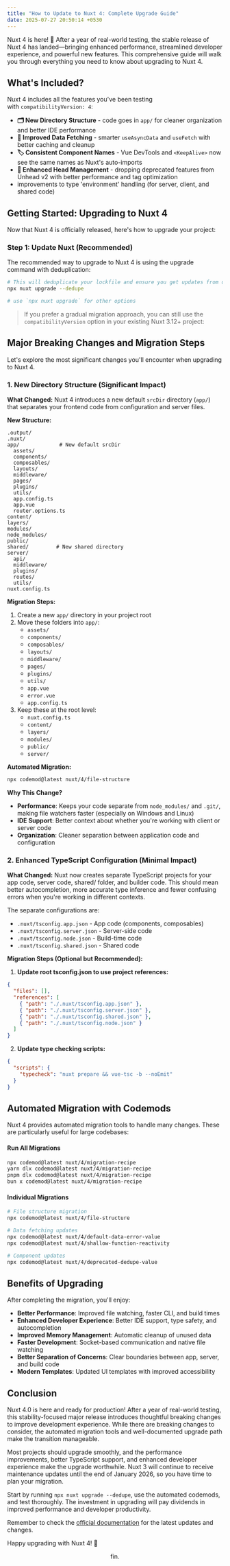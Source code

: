 ```yaml
---
title: "How to Update to Nuxt 4: Complete Upgrade Guide"
date: 2025-07-27 20:50:14 +0530
---
```

Nuxt 4 is here! 🎉 After a year of real-world testing, the stable release of Nuxt 4 has landed—bringing enhanced performance, streamlined developer experience, and powerful new features. This comprehensive guide will walk you through everything you need to know about upgrading to Nuxt 4.

## What's Included?
Nuxt 4 includes all the features you've been testing with `compatibilityVersion: 4`:

- **🗂️ New Directory Structure** - code goes in `app/` for cleaner organization and better IDE performance
- **🔄 Improved Data Fetching** - smarter `useAsyncData` and `useFetch` with better caching and cleanup
- **🏷️ Consistent Component Names** - Vue DevTools and `<KeepAlive>` now see the same names as Nuxt's auto-imports
- **📄 Enhanced Head Management** - dropping deprecated features from Unhead v2 with better performance and tag optimization
- improvements to type 'environment' handling (for server, client, and shared code)
## Getting Started: Upgrading to Nuxt 4

Now that Nuxt 4 is officially released, here's how to upgrade your project:
### Step 1: Update Nuxt (Recommended)

The recommended way to upgrade to Nuxt 4 is using the upgrade command with deduplication:
```bash
# This will deduplicate your lockfile and ensure you get updates from dependencies
npx nuxt upgrade --dedupe

# use `npx nuxt upgrade` for other options
```

>If you prefer a gradual migration approach, you can still use the `compatibilityVersion` option in your existing Nuxt 3.12+ project:

## Major Breaking Changes and Migration Steps

Let's explore the most significant changes you'll encounter when upgrading to Nuxt 4.

### 1. New Directory Structure (Significant Impact)

**What Changed:** Nuxt 4 introduces a new default `srcDir` directory (`app/`) that separates your frontend code from configuration and server files.

**New Structure:**
```
.output/
.nuxt/
app/             # New default srcDir
  assets/
  components/
  composables/
  layouts/
  middleware/
  pages/
  plugins/
  utils/
  app.config.ts
  app.vue
  router.options.ts
content/
layers/
modules/
node_modules/
public/
shared/         # New shared directory
server/
  api/
  middleware/
  plugins/
  routes/
  utils/
nuxt.config.ts
```

**Migration Steps:**

1. Create a new `app/` directory in your project root
2. Move these folders into `app/`:
    - `assets/`
    - `components/`
    - `composables/`
    - `layouts/`
    - `middleware/`
    - `pages/`
    - `plugins/`
    - `utils/`
    - `app.vue`
    - `error.vue`
    - `app.config.ts`
3. Keep these at the root level:
    - `nuxt.config.ts`
    - `content/`
    - `layers/`
    - `modules/`
    - `public/`
    - `server/`

**Automated Migration:**
```bash
npx codemod@latest nuxt/4/file-structure
```

**Why This Change?**

- **Performance**: Keeps your code separate from `node_modules/` and `.git/`, making file watchers faster (especially on Windows and Linux)
- **IDE Support**: Better context about whether you're working with client or server code
- **Organization**: Cleaner separation between application code and configuration

### 2. Enhanced TypeScript Configuration (Minimal Impact)

**What Changed:** Nuxt now creates separate TypeScript projects for your app code, server code, shared/ folder, and builder code. This should mean better autocompletion, more accurate type inference and fewer confusing errors when you're working in different contexts.

The separate configurations are:

- `.nuxt/tsconfig.app.json` - App code (components, composables)
- `.nuxt/tsconfig.server.json` - Server-side code
- `.nuxt/tsconfig.node.json` - Build-time code
- `.nuxt/tsconfig.shared.json` - Shared code

**Migration Steps (Optional but Recommended):**

1. **Update root tsconfig.json to use project references:**

```json
{
  "files": [],
  "references": [
    { "path": "./.nuxt/tsconfig.app.json" },
    { "path": "./.nuxt/tsconfig.server.json" },
    { "path": "./.nuxt/tsconfig.shared.json" },
    { "path": "./.nuxt/tsconfig.node.json" }
  ]
}
```

2. **Update type checking scripts:**

```json
{
  "scripts": {
    "typecheck": "nuxt prepare && vue-tsc -b --noEmit"
  }
}
```

## Automated Migration with Codemods

Nuxt 4 provides automated migration tools to handle many changes. These are particularly useful for large codebases:

#### Run All Migrations
```bash
npx codemod@latest nuxt/4/migration-recipe
yarn dlx codemod@latest nuxt/4/migration-recipe
pnpm dlx codemod@latest nuxt/4/migration-recipe  
bun x codemod@latest nuxt/4/migration-recipe
```

#### Individual Migrations
```bash
# File structure migration
npx codemod@latest nuxt/4/file-structure

# Data fetching updates  
npx codemod@latest nuxt/4/default-data-error-value
npx codemod@latest nuxt/4/shallow-function-reactivity

# Component updates
npx codemod@latest nuxt/4/deprecated-dedupe-value
```

## Benefits of Upgrading

After completing the migration, you'll enjoy:

- **Better Performance**: Improved file watching, faster CLI, and build times
- **Enhanced Developer Experience**: Better IDE support, type safety, and autocompletion
- **Improved Memory Management**: Automatic cleanup of unused data
- **Faster Development**: Socket-based communication and native file watching
- **Better Separation of Concerns**: Clear boundaries between app, server, and build code
- **Modern Templates**: Updated UI templates with improved accessibility

## Conclusion

Nuxt 4.0 is here and ready for production! After a year of real-world testing, this stability-focused major release introduces thoughtful breaking changes to improve development experience. While there are breaking changes to consider, the automated migration tools and well-documented upgrade path make the transition manageable.

Most projects should upgrade smoothly, and the performance improvements, better TypeScript support, and enhanced developer experience make the upgrade worthwhile. Nuxt 3 will continue to receive maintenance updates until the end of January 2026, so you have time to plan your migration.

Start by running `npx nuxt upgrade --dedupe`, use the automated codemods, and test thoroughly. The investment in upgrading will pay dividends in improved performance and developer productivity.

Remember to check the [official documentation](https://nuxt.com/docs/4.x/getting-started/upgrade) for the latest updates and changes.

Happy upgrading with Nuxt 4! 🚀

<p style="text-align: center;">fin.</p>
